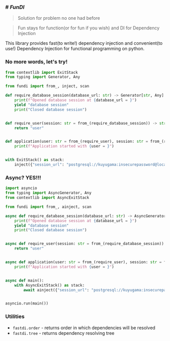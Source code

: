 ### # _FunDI_
> Solution for problem no one had before

> Fun stays for function(or for fun if you wish) and DI for Dependency Injection

This library provides fast(to write!) dependency injection and convenient(to use!) Dependency Injection 
for functional programming on python.

### No more words, let's try!

```python
from contextlib import ExitStack
from typing import Generator, Any

from fundi import from_, inject, scan

def require_database_session(database_url: str) -> Generator[str, Any]:
    print(f"Opened database session at {database_url = }")
    yield "database session"
    print("Closed database session")


def require_user(session: str = from_(require_database_session)) -> str:
    return "user"


def application(user: str = from_(require_user), session: str = from_(require_database_session)):
    print(f"Application started with {user = }")


with ExitStack() as stack:
    inject({"session_url": "postgresql://kuyugama:insecurepassword@localhost:5432/database"}, scan(application), stack)
```

### Async? YES!!!


```python
import asyncio
from typing import AsyncGenerator, Any
from contextlib import AsyncExitStack

from fundi import from_, ainject, scan

async def require_database_session(database_url: str) -> AsyncGenerator[str, Any]:
    print(f"Opened database session at {database_url = }")
    yield "database session"
    print("Closed database session")


async def require_user(session: str = from_(require_database_session)) -> str:
    return "user"


async def application(user: str = from_(require_user), session: str = from_(require_database_session)):
    print(f"Application started with {user = }")


async def main():
    with AsyncExitStack() as stack:
        await ainject({"session_url": "postgresql://kuyugama:insecurepassword@localhost:5432/database"}, scan(application), stack)


asyncio.run(main())
```


### Utilities

- `fastdi.order` - returns order in which dependencies will be resolved
- `fastdi.tree` - returns dependency resolving tree
